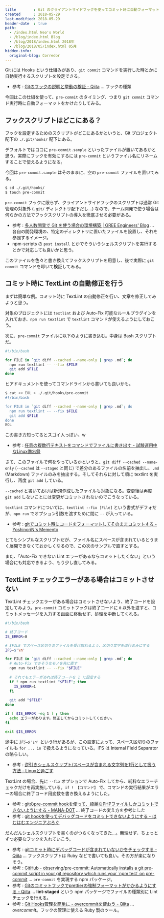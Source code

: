 ```yaml
---
title        : Git のクライアントサイドフックを使ってコミット時に自動フォーマットなどを行う
created      : 2018-05-29
last-modified: 2018-05-29
header-date  : true
path:
  - /index.html Neo's World
  - /blog/index.html Blog
  - /blog/2018/index.html 2018年
  - /blog/2018/05/index.html 05月
hidden-info:
  original-blog: Corredor
---
```


Git には Hooks という仕組みがあり、`git commit` コマンドを実行した時とかに自動実行するスクリプトを設定できる。

- 参考 : [Gitのフックの説明と挙動の検証 - Qiita](https://qiita.com/mima_ita/items/dcaa3789022d2a9ab929) … フックの種類

今回はこの仕組を使って、`pre-commit` のタイミング、つまり `git commit` コマンド実行時に自動フォーマットをかけたりしてみる。

## フックスクリプトはどこにある？

フックを設定するためのスクリプトがどこにあるかというと、Git プロジェクト配下の `./.git/hooks/` 配下にある。

デフォルトではココに `pre-commit.sample` といったファイルが置いてあるかと思う。実際にフックを有効にするには `pre-commit` というファイル名にリネームすることで使えるようになる。

今回は `pre-commit.sample` はそのままに、空の `pre-commit` ファイルを置いてみる。

```bash
$ cd ./.git/hooks/
$ touch pre-commit
```

`pre-commit` フックに限らず、クライアントサイドフックのスクリプトは通常 Git 管理の対象外 (`.git/` ディレクトリ配下だし…) なので、チーム開発で使う場合は何らかの方法でフックスクリプトの導入を徹底させる必要がある。

- 参考 : [多人数開発で Git を使う場合の環境構築 | GREE Engineers' Blog](http://labs.gree.jp/blog/2011/03/2885/) … 各自の開発環境の、特定のディレクトリに置いたファイルを設置し、それを参照するイメージ。
- npm-scripts の `post install` とかでそういうシェルスクリプトを実行するとかで対応しても良いかと思う。

このファイルを色々と書き換えてフックスクリプトを用意し、後で実際に `git commit` コマンドを叩いて検証してみる。

## コミット時に TextLint の自動修正を行う

まずは簡単な例。コミット時に TextLint の自動修正を行い、文章を修正してみようと思う。

対象のプロジェクトには `textlint` および Auto-Fix 可能なルールプラグインを入れておき、`npm run textlint` で `textlint` コマンドが使えるようにしておこう。

次に、`pre-commit` ファイルに以下のように書き込む。中身は Bash スクリプトだ。

```bash
#!/bin/bash

for FILE in `git diff --cached --name-only | grep .md`; do
  npm run textlint -- --fix $FILE
  git add $FILE
done
```

ヒアドキュメントを使ってコマンドラインから書いても良いかも。

```bash
$ cat << EOL > ./.git/hooks/pre-commit
#!/bin/bash

for FILE in `git diff --cached --name-only | grep .md`; do
  npm run textlint -- --fix $FILE
  git add $FILE
done
EOL
```

この書き方知ってるとスゴイ人っぽい。w

- 参考 : [任意の複数行テキストをコマンドでファイルに書き出す - 試験運用中なLinux備忘録](http://d.hatena.ne.jp/kakurasan/20091124/p1)

さて、このファイルで何をやっているかというと、`git diff --cached --name-only` (`--cached` は `--staged` と同じ) で差分のあるファイルの名前を抽出し、`.md` (Markdown) ファイルのみを抽出する。そしてそれらに対して順に textlint を実行し、再度 `git add` している。

`--cached` と書いておけば新規作成したファイルも対象になる。変更後は再度 `git add` しないことには変更がコミットされないのでこうなっている。

`textlint` コマンドについては、`textlint --fix [File]` という書式がデフォだが、`npm run` でオプション引数を渡すために間に `--` が入っている。

- 参考 : [gitでコミット時にコードをフォーマットしてそのままコミットする - YoshinoriN's Memento](https://yoshinorin.net/2018/01/07/git-pre-commit-code-format/)

とてもシンプルなスクリプトだが、ファイル名にスペースが含まれているとうまく展開できなくておかしくなるので、この次のサンプルで直すとする。

また、「Auto-Fix できない Lint エラーがあるならコミットしたくない」という場合にも対応できるよう、もう少し直してみる。

## TextLint チェックエラーがある場合はコミットさせない

TextLint チェックエラーがある場合はコミットさせないよう、終了コードを設定してみよう。`pre-commit` コミットフックは終了コードに `0` 以外を渡すと、コミットメッセージを入力する画面に移動せず、処理を中断してくれる。

```bash
#!/bin/bash

# 終了コード
IS_ERROR=0

# $FILE でスペース区切りのファイルを受け取れるよう、区切り文字を改行のみにする
IFS=$'\n'

for FILE in `git diff --cached --name-only | grep .md`; do
  # Auto-Fix できそうなモノを先に直す
  npm run textlint -- --fix "$FILE"
  
  # それでもエラーがあれば終了コードを 1 に設定する
  if ! npm run textlint "$FILE"; then
    IS_ERROR=1
  fi
  
  git add "$FILE"
done

if [ $IS_ERROR -eq 1 ] ; then
  echo エラーがあります。修正してからコミットしてください。
fi

exit $IS_ERROR
```

途中に *`IFS=$'\n'`* という行があるが、この設定によって、スペース区切りのファイルも `for ... in` で扱えるようになっている。IFS は Internal Field Separator の略らしい。

- 参考 : [逆引きシェルスクリプト/スペースが含まれる文字列を1行として扱う方法 - Linuxと過ごす](http://linux.just4fun.biz/?%E9%80%86%E5%BC%95%E3%81%8D%E3%82%B7%E3%82%A7%E3%83%AB%E3%82%B9%E3%82%AF%E3%83%AA%E3%83%97%E3%83%88/%E3%82%B9%E3%83%9A%E3%83%BC%E3%82%B9%E3%81%8C%E5%90%AB%E3%81%BE%E3%82%8C%E3%82%8B%E6%96%87%E5%AD%97%E5%88%97%E3%82%921%E8%A1%8C%E3%81%A8%E3%81%97%E3%81%A6%E6%89%B1%E3%81%86%E6%96%B9%E6%B3%95)

TextLint の場合、先に `--fix` オプションで Auto-Fix してから、純粋なエラーチェックだけを再実施している。`if ! 【コマンド】` で、コマンドの実行結果がエラーの場合に終了コード用変数を書き換えるようにした。

- 参考 : [gitのpre-commit hookを使って、綺麗なPHPファイルしかコミットできないようにする - MANA-DOT](http://blog.manaten.net/entry/645) … 終了コードの変え方を参考にした
- 参考 : [git hookを使ってデバッグコードをコミットできないようにする - はむはむエンジニアぶろぐ](http://hamuhamu.hatenablog.jp/entry/2015/09/28/051803)

だんだんシェルスクリプトを書くのがつらくなってきた…。無理せず、ちょっとずつ必要なフックを入れていこう。

- 参考 : [gitコミット時にデバッグコードが含まれていないかをチェックする - Qiita](https://qiita.com/quattro_4/items/f9e0884f2efe7e8c033a) … フックスクリプトは Ruby などで書いても良い。その方が楽になりそう。
- 参考 : [GitHub - observing/pre-commit: Automatically installs a git pre-commit script in your git repository which runs your \`npm test\` on pre-commit](https://github.com/observing/pre-commit) … `pre-commit` を実現する npm パッケージ。
- 参考 : [Gitのコミットフックでprettierの強制フォーマットがかかるようにする - Qiita](https://qiita.com/sifue/items/1adf45e47b47898d3b73) … **lint-staged** という npm パッケージでファイルの種類別に Lint チェックを行える。
- 参考 : [Git Hooks管理を簡単に - overcommitを使おう - Qiita](https://qiita.com/kompiro/items/6d3b3f2a3836472e1eb8) … *overcommit*。フックの管理に使える Ruby 製のツール。

